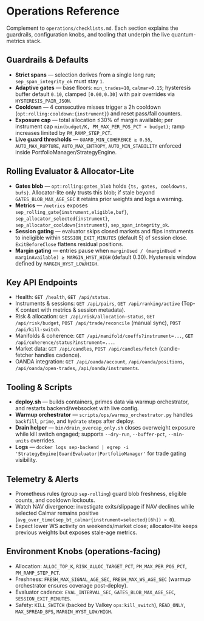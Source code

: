 # Operations Reference

Complement to `operations/checklists.md`. Each section explains the guardrails, configuration knobs, and tooling that underpin the live quantum-metrics stack.

## Guardrails & Defaults
- **Strict spans** — selection derives from a single long run; `sep_span_integrity_ok` must stay `1`.
- **Adaptive gates** — base floors: `min_trades=10`, `calmar=0.15`; hysteresis buffer default `0.10`, clamped `[0.00,0.30]` with pair overrides via `HYSTERESIS_PAIR_JSON`.
- **Cooldown** — 4 consecutive misses trigger a 2h cooldown (`opt:rolling:cooldown:{instrument}`) and reset pass/fail counters.
- **Exposure cap** — total allocation ≤30% of margin available; per instrument cap `min(budget/K, PM_MAX_PER_POS_PCT × budget)`; ramp increases limited by `PM_RAMP_STEP_PCT`.
- **Live guard thresholds** — `GUARD_MIN_COHERENCE ≥ 0.55`, `AUTO_MAX_RUPTURE`, `AUTO_MAX_ENTROPY`, `AUTO_MIN_STABILITY` enforced inside PortfolioManager/StrategyEngine.

## Rolling Evaluator & Allocator-Lite
- **Gates blob** — `opt:rolling:gates_blob` holds `{ts, gates, cooldowns, bufs}`. Allocator-lite only trusts this blob; if stale beyond `GATES_BLOB_MAX_AGE_SEC` it retains prior weights and logs a warning.
- **Metrics** — `/metrics` exposes `sep_rolling_gate{instrument,eligible,buf}`, `sep_allocator_selected{instrument}`, `sep_allocator_cooldown{instrument}`, `sep_span_integrity_ok`.
- **Session gating** — evaluator skips closed markets and flips instruments to ineligible within `SESSION_EXIT_MINUTES` (default 5) of session close. `ExitBeforeClose` flattens residual positions.
- **Margin gating** — entries pause when `marginUsed / (marginUsed + marginAvailable) ≥ MARGIN_HYST_HIGH` (default 0.30). Hysteresis window defined by `MARGIN_HYST_LOW`/`HIGH`.

## Key API Endpoints
- Health: `GET /health`, `GET /api/status`.
- Instruments & sessions: `GET /api/pairs`, `GET /api/ranking/active` (Top-K context with metrics & session metadata).
- Risk & allocation: `GET /api/risk/allocation-status`, `GET /api/risk/budget`, `POST /api/trade/reconcile` (manual sync), `POST /api/kill-switch`.
- Manifolds & coherence: `GET /api/manifold/coeffs?instrument=...`, `GET /api/coherence/status?instrument=...`.
- Market data: `GET /api/candles`, `POST /api/candles/fetch` (candle-fetcher handles cadence).
- OANDA integration: `GET /api/oanda/account`, `/api/oanda/positions`, `/api/oanda/open-trades`, `/api/oanda/instruments`.

## Tooling & Scripts
- **deploy.sh** — builds containers, primes data via warmup orchestrator, and restarts backend/websocket with live config.
- **Warmup orchestrator** — `scripts/ops/warmup_orchestrator.py` handles `backfill`, `prime`, and `hydrate` steps after deploy.
- **Drain helper** — `bin/drain_overcap_only.sh` closes overweight exposure while kill switch engaged; supports `--dry-run`, `--buffer-pct`, `--min-units` overrides.
- **Logs** — `docker logs sep-backend | egrep -i 'StrategyEngine|GuardEvaluator|PortfolioManager'` for trade gating visibility.

## Telemetry & Alerts
- Prometheus rules (group `sep-rolling`) guard blob freshness, eligible counts, and cooldown lockouts.
- Watch NAV divergence: investigate exits/slippage if NAV declines while selected Calmar remains positive (`avg_over_time(sep_bt_calmar{instrument=selected}[6h]) > 0`).
- Expect lower WS activity on weekends/market close; allocator-lite keeps previous weights but exposes stale-age metrics.

## Environment Knobs (operations-facing)
- Allocation: `ALLOC_TOP_K`, `RISK_ALLOC_TARGET_PCT`, `PM_MAX_PER_POS_PCT`, `PM_RAMP_STEP_PCT`.
- Freshness: `FRESH_MAX_SIGNAL_AGE_SEC`, `FRESH_MAX_WS_AGE_SEC` (warmup orchestrator ensures coverage post-deploy).
- Evaluator cadence: `EVAL_INTERVAL_SEC`, `GATES_BLOB_MAX_AGE_SEC`, `SESSION_EXIT_MINUTES`.
- Safety: `KILL_SWITCH` (backed by Valkey `ops:kill_switch`), `READ_ONLY`, `MAX_SPREAD_BPS`, `MARGIN_HYST_LOW/HIGH`.
